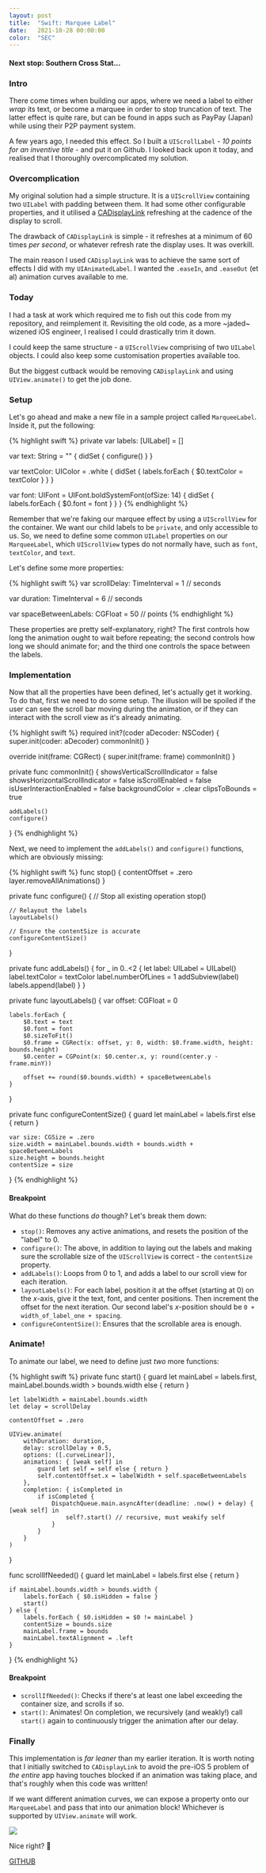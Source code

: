```yaml
---
layout: post
title:  "Swift: Marquee Label"
date:   2021-10-28 00:00:00
color:  "SEC"
---
```


#### Next stop: Southern Cross Stat...

### Intro

There come times when building our apps, where we need a label to either _wrap_ its text, or become a marquee in order to stop truncation of text. The latter effect is quite rare, but can be found in apps such as PayPay (Japan) while using their P2P payment system.

A few years ago, I needed this effect. So I built a `UIScrollLabel` - _10 points for an inventive title_ - and put it on Github. I looked back upon it today, and realised that I thoroughly overcomplicated my solution.

### Overcomplication

My original solution had a simple structure. It is a `UIScrollView` containing two `UILabel` with padding between them. It had some other configurable properties, and it utilised a [CADisplayLink](https://developer.apple.com/documentation/quartzcore/cadisplaylink) refreshing at the cadence of the display to scroll.

The drawback of `CADisplayLink` is simple - it refreshes at a minimum of 60 times _per second_, or whatever refresh rate the display uses. It was overkill.

The main reason I used `CADisplayLink` was to achieve the same sort of effects I did with my `UIAnimatedLabel`. I wanted the `.easeIn`, and `.easeOut` (et al) animation curves available to me.

### Today

I had a task at work which required me to fish out this code from my repository, and reimplement it. Revisiting the old code, as a more ~jaded~ wizened iOS engineer, I realised I could drastically trim it down. 

I could keep the same structure - a `UIScrollView` comprising of two `UILabel` objects. I could also keep some customisation properties available too. 

But the biggest cutback would be removing `CADisplayLink` and using `UIView.animate()` to get the job done.

### Setup

Let's go ahead and make a new file in a sample project called `MarqueeLabel`. Inside it, put the following:

{% highlight swift %}
private var labels: [UILabel] = []

var text: String = "" {
    didSet {
        configure()
    }
}

var textColor: UIColor = .white {
    didSet {
        labels.forEach {
            $0.textColor = textColor
        }
    }
}

var font: UIFont = UIFont.boldSystemFont(ofSize: 14) {
    didSet {
        labels.forEach {
            $0.font = font
        }
    }
}
{% endhighlight %}

Remember that we're faking our marquee effect by using a `UIScrollView` for the container. We want our child labels to be `private`, and only accessible to us. So, we need to define some common `UILabel` properties on our `MarqueeLabel`, which `UIScrollView` types do not normally have, such as `font`, `textColor`, and `text`.

Let's define some more properties:

{% highlight swift %}
var scrollDelay: TimeInterval = 1 // seconds

var duration: TimeInterval = 6 // seconds

var spaceBetweenLabels: CGFloat = 50 // points
{% endhighlight %}

These properties are pretty self-explanatory, right? The first controls how long the animation ought to wait before repeating; the second controls how long we should animate for; and the third one controls the space between the labels.

### Implementation

Now that all the properties have been defined, let's actually get it working. To do that, first we need to do some setup. The illusion will be spoiled if the user can see the scroll bar moving during the animation, or if they can interact with the scroll view as it's already animating.

{% highlight swift %}
required init?(coder aDecoder: NSCoder) {
    super.init(coder: aDecoder)
    commonInit()
}

override init(frame: CGRect) {
    super.init(frame: frame)
    commonInit()
}

private func commonInit() {
    showsVerticalScrollIndicator = false
    showsHorizontalScrollIndicator = false
    isScrollEnabled = false
    isUserInteractionEnabled = false
    backgroundColor = .clear
    clipsToBounds = true

    addLabels()
    configure()
}
{% endhighlight %}

Next, we need to implement the `addLabels()` and `configure()` functions, which are obviously missing:

{% highlight swift %}
func stop() {
    contentOffset = .zero
    layer.removeAllAnimations()
}

private func configure() {
    // Stop all existing operation
    stop()

    // Relayout the labels
    layoutLabels()

    // Ensure the contentSize is accurate
    configureContentSize()
}

private func addLabels() {
    for _ in 0..<2 {
        let label: UILabel = UILabel()
        label.textColor = textColor
        label.numberOfLines = 1
        addSubview(label)
        labels.append(label)
    }
}

private func layoutLabels() {
    var offset: CGFloat = 0

    labels.forEach {
        $0.text = text
        $0.font = font
        $0.sizeToFit()
        $0.frame = CGRect(x: offset, y: 0, width: $0.frame.width, height: bounds.height)
        $0.center = CGPoint(x: $0.center.x, y: round(center.y - frame.minY))

        offset += round($0.bounds.width) + spaceBetweenLabels
    }
}

private func configureContentSize() {
    guard let mainLabel = labels.first else { return }

    var size: CGSize = .zero
    size.width = mainLabel.bounds.width + bounds.width + spaceBetweenLabels
    size.height = bounds.height
    contentSize = size
}
{% endhighlight %}

#### Breakpoint

What do these functions _do_ though? Let's break them down:

- `stop()`: Removes any active animations, and resets the position of the "label" to 0.
- `configure()`: The above, in addition to laying out the labels and making sure the scrollable size of the `UIScrollView` is correct - the `contentSize` property.
- `addLabels()`: Loops from 0 to 1, and adds a label to our scroll view for each iteration.
- `layoutLabels()`: For each label, position it at the offset (starting at 0) on the _x_-axis, give it the text, font, and center positions. Then increment the offset for the next iteration. Our second label's _x_-position should be `0 + width_of_label_one + spacing`.
- `configureContentSize()`: Ensures that the scrollable area is enough.

### Animate!

To animate our label, we need to define just _two_ more functions:

{% highlight swift %}
private func start() {
    guard let mainLabel = labels.first, mainLabel.bounds.width > bounds.width else { return }

    let labelWidth = mainLabel.bounds.width
    let delay = scrollDelay

    contentOffset = .zero

    UIView.animate(
        withDuration: duration,
        delay: scrollDelay + 0.5,
        options: ([.curveLinear]),
        animations: { [weak self] in
            guard let self = self else { return }
            self.contentOffset.x = labelWidth + self.spaceBetweenLabels
        },
        completion: { isCompleted in
            if isCompleted {
                DispatchQueue.main.asyncAfter(deadline: .now() + delay) { [weak self] in
                    self?.start() // recursive, must weakify self
                }
            }
        }
    )
}

func scrollIfNeeded() {
    guard let mainLabel = labels.first else { return }

    if mainLabel.bounds.width > bounds.width {
        labels.forEach { $0.isHidden = false }
        start()
    } else {
        labels.forEach { $0.isHidden = $0 != mainLabel }
        contentSize = bounds.size
        mainLabel.frame = bounds
        mainLabel.textAlignment = .left
    }
}
{% endhighlight %}

#### Breakpoint

- `scrollIfNeeded()`: Checks if there's at least one label exceeding the container size, and scrolls if so.
- `start()`: Animates! On completion, we recursively (and weakly!) call `start()` again to continuously trigger the animation after our delay.

### Finally

This implementation is _far leaner_ than my earlier iteration. It is worth noting that I initially switched to `CADisplayLink` to avoid the pre-iOS 5 problem of _the entire_ app having touches blocked if an animation was taking place, and that's roughly when this code was written!

If we want different animation curves, we can expose a property onto our `MarqueeLabel` and pass that into our animation block! Whichever is supported by `UIView.animate` will work.

<img src="{{site.baseUrl}}/assets/img/marquee.gif"/>

Nice right? 🙌

[GITHUB](https://github.com/topLayoutGuide/UIScrollLabel)
